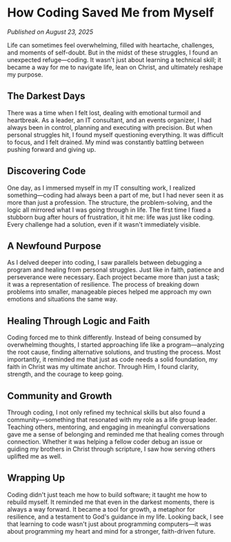 # How Coding Saved Me from Myself

*Published on August 23, 2025*

Life can sometimes feel overwhelming, filled with heartache, challenges, and moments of self-doubt. But in the midst of these struggles, I found an unexpected refuge—coding. It wasn't just about learning a technical skill; it became a way for me to navigate life, lean on Christ, and ultimately reshape my purpose.

## The Darkest Days

There was a time when I felt lost, dealing with emotional turmoil and heartbreak. As a leader, an IT consultant, and an events organizer, I had always been in control, planning and executing with precision. But when personal struggles hit, I found myself questioning everything. It was difficult to focus, and I felt drained. My mind was constantly battling between pushing forward and giving up.

## Discovering Code

One day, as I immersed myself in my IT consulting work, I realized something—coding had always been a part of me, but I had never seen it as more than just a profession. The structure, the problem-solving, and the logic all mirrored what I was going through in life. The first time I fixed a stubborn bug after hours of frustration, it hit me: life was just like coding. Every challenge had a solution, even if it wasn't immediately visible.

## A Newfound Purpose

As I delved deeper into coding, I saw parallels between debugging a program and healing from personal struggles. Just like in faith, patience and perseverance were necessary. Each project became more than just a task; it was a representation of resilience. The process of breaking down problems into smaller, manageable pieces helped me approach my own emotions and situations the same way.

## Healing Through Logic and Faith

Coding forced me to think differently. Instead of being consumed by overwhelming thoughts, I started approaching life like a program—analyzing the root cause, finding alternative solutions, and trusting the process. Most importantly, it reminded me that just as code needs a solid foundation, my faith in Christ was my ultimate anchor. Through Him, I found clarity, strength, and the courage to keep going.

## Community and Growth

Through coding, I not only refined my technical skills but also found a community—something that resonated with my role as a life group leader. Teaching others, mentoring, and engaging in meaningful conversations gave me a sense of belonging and reminded me that healing comes through connection. Whether it was helping a fellow coder debug an issue or guiding my brothers in Christ through scripture, I saw how serving others uplifted me as well.

## Wrapping Up

Coding didn't just teach me how to build software; it taught me how to rebuild myself. It reminded me that even in the darkest moments, there is always a way forward. It became a tool for growth, a metaphor for resilience, and a testament to God's guidance in my life. Looking back, I see that learning to code wasn't just about programming computers—it was about programming my heart and mind for a stronger, faith-driven future.

